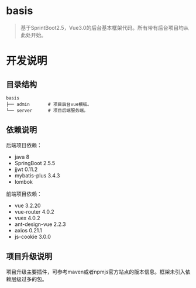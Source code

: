 # basis
> 基于SprintBoot2.5，Vue3.0的后台基本框架代码。所有带有后台项目均从此处开始。

# 开发说明

## 目录结构
```
basis              
├── admin       # 项目后台vue模板。
└── server      # 项目后端服务端。
```

## 依赖说明
后端项目依赖：
  - java 8
  - SpringBoot 2.5.5
  - jjwt 0.11.2
  - mybatis-plus 3.4.3
  - lombok
  
前端项目依赖：
  - vue 3.2.20
  - vue-router 4.0.2
  - vuex 4.0.2
  - ant-design-vue 2.2.3
  - axios 0.21.1
  - js-cookie 3.0.0
  
## 项目升级说明
项目升级主要插件，可参考maven或者npmjs官方站点的版本信息。框架未引入依赖层级过多的包。
